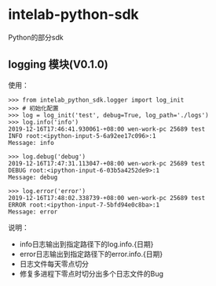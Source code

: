 
intelab-python-sdk
==================

Python的部分sdk

logging 模块(V0.1.0)
------------

使用：

```
>>> from intelab_python_sdk.logger import log_init
>>> # 初始化配置
>>> log = log_init('test', debug=True, log_path='./logs')
>>> log.info('info')
2019-12-16T17:46:41.930061-+08:00 wen-work-pc 25689 test
INFO root:<ipython-input-5-6a92ee17c096>:1
Message: info

>>> log.debug('debug')
2019-12-16T17:47:31.113047-+08:00 wen-work-pc 25689 test
DEBUG root:<ipython-input-6-03b5a4252de9>:1
Message: debug

>>> log.error('error')
2019-12-16T17:48:02.338739-+08:00 wen-work-pc 25689 test
ERROR root:<ipython-input-7-5bfd94e0c8ba>:1
Message: error

```

说明：

- info日志输出到指定路径下的log.info.{日期}
- error日志输出到指定路径下的error.info.{日期}
- 日志文件每天零点切分
- 修复多进程下零点时切分出多个日志文件的Bug
